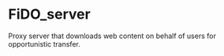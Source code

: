 # FiDO_server
Proxy server that downloads web content on behalf of users for opportunistic transfer. 
